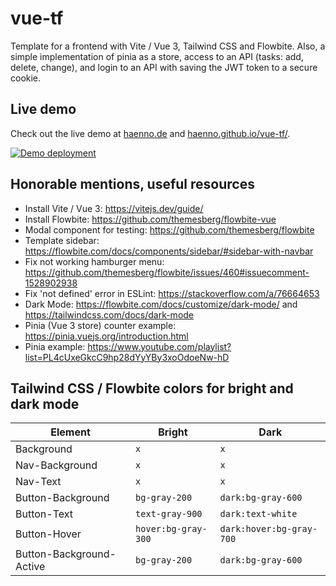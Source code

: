 # vue-tf

Template for a frontend with Vite / Vue 3, Tailwind CSS and Flowbite. Also, a simple implementation of pinia as a store, access to an API (tasks: add, delete, change), and login to an API with saving the JWT token to a secure cookie.

## Live demo

Check out the live demo at [haenno.de](https://haenno.de) and [haenno.github.io/vue-tf/](https://haenno.github.io/vue-tf/).

[![Demo deployment](https://github.com/haenno/vue-tf/actions/workflows/gh-pages-deploy.yml/badge.svg?branch=main)](https://github.com/haenno/vue-tf/actions/workflows/gh-pages-deploy.yml)

## Honorable mentions, useful resources

- Install Vite / Vue 3: <https://vitejs.dev/guide/>
- Install Flowbite: <https://github.com/themesberg/flowbite-vue>
- Modal component for testing: <https://github.com/themesberg/flowbite>
- Template sidebar: <https://flowbite.com/docs/components/sidebar/#sidebar-with-navbar>
- Fix not working hamburger menu: <https://github.com/themesberg/flowbite/issues/460#issuecomment-1528902938>
- Fix 'not defined' error in ESLint: <https://stackoverflow.com/a/76664653>
- Dark Mode: <https://flowbite.com/docs/customize/dark-mode/> and <https://tailwindcss.com/docs/dark-mode>
- Pinia (Vue 3 store) counter example: <https://pinia.vuejs.org/introduction.html>
- Pinia example: <https://www.youtube.com/playlist?list=PL4cUxeGkcC9hp28dYyYBy3xoOdoeNw-hD>

## Tailwind CSS / Flowbite colors for bright and dark mode

| Element | Bright | Dark |
| --- | --- | --- |
| Background | `x` | `x` |
| Nav-Background | `x` | `x` |
| Nav-Text | `x` | `x` |
| Button-Background | `bg-gray-200` | `dark:bg-gray-600` |
| Button-Text | `text-gray-900` | `dark:text-white` |
| Button-Hover | `hover:bg-gray-300` | `dark:hover:bg-gray-700` |
| Button-Background-Active | `bg-gray-200` | `dark:bg-gray-600` |
